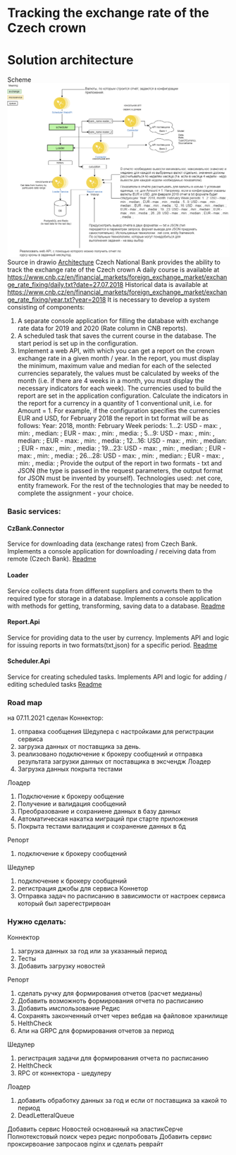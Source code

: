 ﻿# Tracking the exchange rate of the Czech crown
# Solution architecture
Scheme   
![Architecture](./UpdatedArchitecture.png)  
Source in drawio [Architecture](./UpdatedArchitecture.drawio) 
Czech National Bank provides the ability to track the exchange rate of the Czech crown 
A daily course is available at https://www.cnb.cz/en/financial_markets/foreign_exchange_market/exchange_rate_fixing/daily.txt?date=27.07.2018
Historical data is available at  https://www.cnb.cz/en/financial_markets/foreign_exchange_market/exchange_rate_fixing/year.txt?year=2018
It is necessary to develop a system consisting of components:
1) A separate console application for filling the database with exchange rate data for 2019 and 2020 (Rate column in CNB reports).
2) A scheduled task that saves the current course in the database. The start period is set up in the configuration.
3) Implement a web API, with which you can get a report on the crown exchange rate in a given month / year. In the report, you must display the minimum, maximum value and median for each of the selected currencies separately, the values ​​must be calculated by weeks of the month (i.e. if there are 4 weeks in a month, you must display the necessary indicators for each week). The currencies used to build the report are set in the application configuration. Calculate the indicators in the report for a currency in a quantity of 1 conventional unit, i.e. for Amount = 1.
For example, if the configuration specifies the currencies EUR and USD, for February 2018 the report in txt format will be as follows: 
Year: 2018, month: February
Week periods:
1...2: USD - max: , min: , median: ; EUR - max: , min: , media: ;
5...9: USD - max: , min: , median: ; EUR - max: , min: , media: ;
12...16: USD - max: , min: , median: ; EUR - max: , min: , media: ;
19...23: USD - max: , min: , median: ; EUR - max: , min: , media: ;
26...28: USD - max: , min: , median: ; EUR - max: , min: , media: ;
Provide the output of the report in two formats - txt and JSON (the type is passed in the request parameters, the output format for JSON must be invented by yourself).
Technologies used: .net core, entity framework. For the rest of the technologies that may be needed to complete the assignment - your choice. 


### Basic services:
#### CzBank.Connector
Service for downloading data (exchange rates) from Czech Bank. Implements a console application for downloading / receiving data from remote (Czech Bank).
[Readme](./Services/CurrencyRates.CzBank.Connector/Readme.md)
#### Loader
Service collects data from different suppliers and converts them to the required type for storage in a database. Implements a console application with methods for getting, transforming, saving data to a database. 
[Readme](./Services/CurrencyRates.Loader/Readme.md)
#### Report.Api 
Service for providing data to the user by currency. Implements API and logic for issuing reports in two formats(txt,json) for a specific period.
[Readme](./Services/CurrencyRates.Report.Api/Readme.md)
#### Scheduler.Api 
Service for creating scheduled tasks. Implements API and logic for adding / editing scheduled tasks 
[Readme](./Services/CurrencyRates.Scheduler.Api/SolutionItems/Readme.md)

### Road map
на 07.11.2021 сделан 
Коннектор:
1) отправка сообщения Шедулера с настройками для регистрации сервиса
2) загрузка данных от поставщика за день.
3) реализовано подключение к брокеру сообщений и отправка результата загрузки данных от поставщика в эксчендж Лоадер
4) Загрузка данных покрыта тестами

Лоадер
1) Подключение к брокеру ообщение
2) Получение и валидация сообщений
3) Преобразование и сохраниене данных в базу данных
4) Автоматическая накатка миграций при старте приложения
5) Покрыта тестами валидация и сохранение данных в бд

Репорт
1) подключение к брокеру сообщений

Шедулер
1) подключение к брокеру сообщений
2) регистрация джобы для сервиса Коннетор
3) Отправка задач по расписанию в зависимости от настроек сервиса который был зарегестрирвоан

### Нужно сделать:
Коннектор
1) загрузка данных за год или за указанный период
2) Тесты
3) Добавить загрузку новостей 

Репорт 
1) сделать ручку для формирования отчетов (расчет медианы) 
2) Добавить возможноть формирования отчета по расписанию
3) Добавить имспользование Редис
4) Сохранять законченный отчет через вебдав на файловое хранилище
5) HelthCheck
6) Апи на GRPC для формирования отчетов за период

Шедулер
1) регистрация задачи для формирования отчета по расписанию
2) HelthCheck
3) RPC от коннектора - шедулеру

Лоадер
1) добавить обработку данных за год и если от поставщика за какой то период
2) DeadLetteralQueue

Добавить сервис Новостей основанный на эластикСерче
Полнотекстовый поиск через редис попробовать
Добавить сервис проксирвоание запросаов nginx и сделать реврайт 


